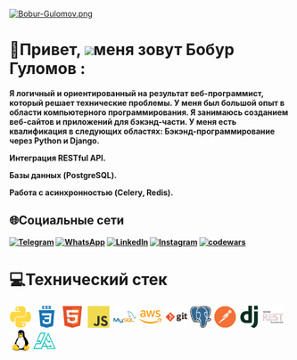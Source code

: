[![Bobur-Gulomov.png](https://i.postimg.cc/MHTCt9HY/Bobur-Gulomov.png)](https://postimg.cc/0MTXydp6)
# 💫Привет,<b> ![](https://user-images.githubusercontent.com/18350557/176309783-0785949b-9127-417c-8b55-ab5a4333674e.gif)<b>меня зовут Бобур Гуломов :

 Я логичный и ориентированный на результат веб-программист, который решает технические проблемы.
У меня был большой опыт в области компьютерного программирования.
Я занимаюсь созданием веб-сайтов и приложений для бэкэнд-части. У меня есть квалификация в следующих областях:
Бэкэнд-программирование через Python и Django.

Интеграция RESTful API.

Базы данных (PostgreSQL).

Работа с асинхронностью (Celery, Redis).
<b>
## 🌐Социальные сети
[![Telegram](https://img.shields.io/badge/Telegram-%232CA5E0.svg?logo=Telegram&logoColor=white)](https://t.me/Shax_brend1)
[![WhatsApp](https://img.shields.io/badge/WhatsApp-%2325D366.svg?logo=WhatsApp&logoColor=white)](https://wa.me/+79850402529)
[![LinkedIn](https://img.shields.io/badge/LinkedIn-%230077B5.svg?logo=LinkedIn&logoColor=white)](https://linkedin.com/in/bobur2828)
[![Instagram](https://img.shields.io/badge/Instagram-%23E4405F.svg?logo=Instagram&logoColor=white)](https://instagram.com/shax_dev)
[![codewars](https://www.codewars.com/users/Bobur2828/badges/small)](https://www.codewars.com/users/Bobur2828)  

# 💻Технический стек
<div>
  <img src="https://github.com/devicons/devicon/blob/master/icons/python/python-plain.svg" title="Python" alt="Java" width="40" height="40"/>&nbsp;
  <img src="https://github.com/devicons/devicon/blob/master/icons/css3/css3-plain-wordmark.svg"  title="CSS3" alt="CSS" width="40" height="40"/>&nbsp;
  <img src="https://github.com/devicons/devicon/blob/master/icons/html5/html5-original.svg" title="HTML5" alt="HTML" width="40" height="40"/>&nbsp;
  <img src="https://github.com/devicons/devicon/blob/master/icons/javascript/javascript-original.svg" title="JavaScript" alt="JavaScript" width="40" height="40"/>&nbsp;
  <img src="https://github.com/devicons/devicon/blob/master/icons/mysql/mysql-original-wordmark.svg" title="MySQL"  alt="MySQL" width="40" height="40"/>&nbsp;
  <img src="https://github.com/devicons/devicon/blob/master/icons/amazonwebservices/amazonwebservices-plain-wordmark.svg" title="AWS" alt="AWS" width="40" height="40"/>&nbsp;
  <img src="https://github.com/devicons/devicon/blob/master/icons/git/git-original-wordmark.svg" title="Git" **alt="Git" width="40" height="40"/>
  <img src="https://github.com/devicons/devicon/blob/master/icons/postgresql/postgresql-original.svg" title="Git" **alt="PostgreSQL" width="40" height="40"/>
  <img src="https://github.com/devicons/devicon/blob/master/icons/postman/postman-plain.svg" title="POSTMAN" **alt="Git" width="40" height="40"/>
  <img src="https://github.com/devicons/devicon/blob/master/icons/django/django-plain.svg" title="DJANGO" **alt="Git" width="40" height="40"/>
  <img src="https://github.com/devicons/devicon/blob/master/icons/djangorest/djangorest-original.svg" title="DJANGOREST" **alt="Git" width="40" height="40"/>
  <img src="https://github.com/devicons/devicon/blob/master/icons/linux/linux-original.svg" title="Git" **alt="LINUX" width="40" height="40"/>
  <img src="https://github.com/devicons/devicon/blob/master/icons/thealgorithms/thealgorithms-plain.svg" title="ALGORITHMS" **alt="Git" width="40" height="40"/>
 
  
  
  
 

</div>


